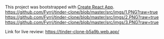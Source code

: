 This project was bootstrapped with [Create React App](https://github.com/facebook/create-react-app).
https://github.com/Fyrrj/tinder-clone/blob/master/src/imgs/1.PNG?raw=true
https://github.com/Fyrrj/tinder-clone/blob/master/src/imgs/2.PNG?raw=true
https://github.com/Fyrrj/tinder-clone/blob/master/src/imgs/3.PNG?raw=true

Link for live review: https://tinder-clone-b5a9b.web.app/
